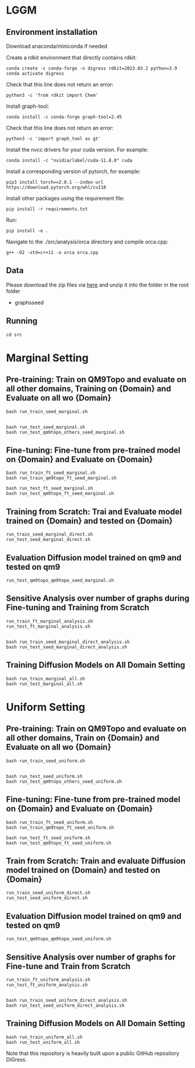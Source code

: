 # LGGM

## Environment installation
Download anaconda/miniconda if needed

Create a rdkit environment that directly contains rdkit:
```
conda create -c conda-forge -n digress rdkit=2023.03.2 python=3.9
conda activate digress
```
Check that this line does not return an error:
```
python3 -c 'from rdkit import Chem'
```
Install graph-tool:
```
conda install -c conda-forge graph-tool=2.45
```
Check that this line does not return an error:
```
python3 -c 'import graph_tool as gt' 
```
Install the nvcc drivers for your cuda version. For example:
```
conda install -c "nvidia/label/cuda-11.8.0" cuda
```
Install a corresponding version of pytorch, for example:
```
pip3 install torch==2.0.1 --index-url https://download.pytorch.org/whl/cu118
```
Install other packages using the requirement file:
```
pip install -r requirements.txt
```
Run:
```
pip install -e .
```
Navigate to the ./src/analysis/orca directory and compile orca.cpp:
```
g++ -O2 -std=c++11 -o orca orca.cpp
```

## Data
Please download the zip files via [here](https://drive.google.com/file/d/11eleKk9dhO5nleUXFb9RJMuiwHnj5S0I/view?usp=sharing) and unzip it into the folder in the root folder
- graphsseed

## Running
```
cd src
```


# Marginal Setting

## Pre-training: Train on QM9Topo and evaluate on all other domains, Training on {Domain} and Evaluate on all wo {Domain}
```
bash run_train_seed_marginal.sh


bash run_test_seed_marginal.sh
bash run_test_qm9topo_others_seed_marginal.sh
```

## Fine-tuning: Fine-tune from pre-trained model on {Domain} and Evaluate on {Domain}
```
bash run_train_ft_seed_marginal.sh
bash run_train_qm9topo_ft_seed_marginal.sh

bash run_test_ft_seed_marginal.sh
bash run_test_qm9topo_ft_seed_marginal.sh
```

## Training from Scratch: Trai and Evaluate model trained on {Domain} and tested on {Domain}
```
run_train_seed_marginal_direct.sh
run_test_seed_marginal_direct.sh
```

## Evaluation Diffusion model trained on qm9 and tested on qm9
```
run_test_qm9topo_qm9topo_seed_marginal.sh
```


## Sensitive Analysis over number of graphs during Fine-tuning and Training from Scratch 
```
run_train_ft_marginal_analysis.sh
run_test_ft_marginal_analysis.sh


bash run_train_seed_marginal_direct_analysis.sh
bash run_test_seed_marginal_direct_analysis.sh
```


## Training Diffusion Models on All Domain Setting
```
bash run_train_marginal_all.sh
bash run_test_marginal_all.sh
```



# Uniform Setting

## Pre-training: Train on QM9Topo and evaluate on all other domains, Train on {Domain} and Evaluate on all wo {Domain}
```
bash run_train_seed_uniform.sh


bash run_test_seed_uniform.sh
bash run_test_qm9topo_others_seed_uniform.sh
```

## Fine-tuning: Fine-tune from pre-trained model on {Domain} and Evaluate on {Domain}
```
bash run_train_ft_seed_uniform.sh
bash run_train_qm9topo_ft_seed_uniform.sh

bash run_test_ft_seed_uniform.sh
bash run_test_qm9topo_ft_seed_uniform.sh
```

## Train from Scratch: Train and evaluate Diffusion model trained on {Domain} and tested on {Domain}
```
run_train_seed_uniform_direct.sh
run_test_seed_uniform_direct.sh
```

## Evaluation Diffusion model trained on qm9 and tested on qm9
```
run_test_qm9topo_qm9topo_seed_uniform.sh
```


## Sensitive Analysis over number of graphs for Fine-tune and Train from Scratch
```
run_train_ft_uniform_analysis.sh
run_test_ft_uniform_analysis.sh


bash run_train_seed_uniform_direct_analysis.sh
bash run_test_seed_uniform_direct_analysis.sh
```


## Training Diffusion Models on All Domain Setting
```
bash run_train_uniform_all.sh
bash run_test_uniform_all.sh
```



Note that this repository is heavily built upon a public GitHub repository DiGress.
